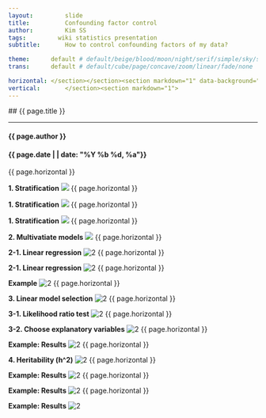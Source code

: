 ```yaml
---
layout:     	slide
title:     		Confounding factor control
author:     	Kim SS
tags:         wiki statistics presentation
subtitle:    	How to control confounding factors of my data?

theme:		default # default/beige/blood/moon/night/serif/simple/sky/solarized
trans:		default # default/cube/page/concave/zoom/linear/fade/none

horizontal:	</section></section><section markdown="1" data-background="/img/slidebackground.png"><section markdown="1">
vertical:		</section><section markdown="1">
---
```


<section markdown="1" data-background="/img/slidebackground.png"><section markdown="1">
## {{ page.title }}

<hr>

#### {{ page.author }}

#### {{ page.date | | date: "%Y %b %d, %a"}}

{{ page.horizontal }}
<!-- Start Writing Below in Markdown -->

**1. Stratification**
![](/img/2017-03-25-Confounding_factor_control/슬라이드2.JPG)
{{ page.horizontal }}

**1. Stratification**
![](/img/2017-03-25-Confounding_factor_control/슬라이드3.JPG)
{{ page.horizontal }}

**1. Stratification**
![](/img/2017-03-25-Confounding_factor_control/슬라이드4.JPG)
{{ page.horizontal }}

**2. Multivatiate models**
![](/img/2017-03-25-Confounding_factor_control/슬라이드5.JPG)
{{ page.horizontal }}

**2-1. Linear regression**
![2](/img/2017-03-25-Confounding_factor_control/슬라이드6.JPG)
{{ page.horizontal }}

**2-1. Linear regression**
![2](/img/2017-03-25-Confounding_factor_control/슬라이드7.JPG)
{{ page.horizontal }}

**Example**
![2](/img/2017-03-25-Confounding_factor_control/슬라이드8.JPG)
{{ page.horizontal }}

**3. Linear model selection**
![2](/img/2017-03-25-Confounding_factor_control/슬라이드9.JPG)
{{ page.horizontal }}

**3-1. Likelihood ratio test**
![2](/img/2017-03-25-Confounding_factor_control/슬라이드10.JPG)
{{ page.horizontal }}

**3-2. Choose explanatory variables**
![2](/img/2017-03-25-Confounding_factor_control/슬라이드11.JPG)
{{ page.horizontal }}

**Example: Results**
![2](/img/2017-03-25-Confounding_factor_control/슬라이드13.JPG)
{{ page.horizontal }}

**4. Heritability (h^2)**
![2](/img/2017-03-25-Confounding_factor_control/슬라이드14.JPG)
{{ page.horizontal }}

**Example: Results**
![2](/img/2017-03-25-Confounding_factor_control/슬라이드15.JPG)
{{ page.horizontal }}

**Example: Results**
![2](/img/2017-03-25-Confounding_factor_control/슬라이드16.JPG)
{{ page.horizontal }}

**Example: Results**
![2](/img/2017-03-25-Confounding_factor_control/슬라이드17.JPG)
